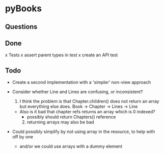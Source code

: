 
pyBooks
=======


Questions
---------

Done
----
x Tests
  x assert parent types in test
  x create an API test

Todo
----
- Create a second implementation with a 'simpler' non-view approach

- Consider whether Line and Lines are confusing, or inconsistent?
  1) I think the problem is that Chapter.children() does not return an array 
    but everything else does.
    Book -> Chapter -> Lines -> Line
  - Also is it bad that chapter refs returns an array which is 0 indexed?
    - possibly should return Chapters() reference
    2) returning arrays may also be bad

- Could possibly simplify by not using array in the resource, to help with off by one
  - and/or we could use arrays with a dummy element

